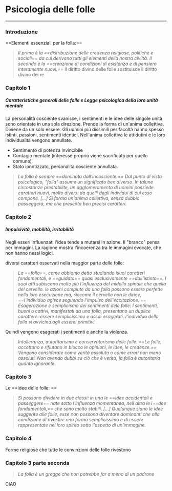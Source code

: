 # Psicologia delle folle
___
### Introduzione
==Elementi essenziali per la folla:==
> *Il primo è la ==distribuzione delle credenza religiose, politiche e sociali== da cui derivano tutti gli elementi della nostra civiltà. Il secondo è la ==creazione di condizioni di esistenza e di pensiero interamente nuovi.==* 
> Il diritto divino delle folle sostituisce il diritto divino dei re
### Capitolo 1
##### Caratteristiche generali delle folle e Legge psicologica della loro unità mentale 
La personalità cosciente svanisce, i sentimenti e le idee delle singole unità sono orientate in una sola direzione. Prende la forma di un'anima collettiva. Diviene da un solo essere. 
Gli uomini più dissimili per facoltà hanno spesso istinti, passioni, sentimenti identici. 
Nell'anima collettiva le attidutini e le loro individualità vengono annullate. 
- Sentimento di potenza invincibile
- Contagio mentale (interesse proprio viene sacrificato per quello comune)
- Stato ipnotizzato, personalità cosciente annullata. 
> *La folla è sempre ==dominata dall'incosciente.==
> Dal punto di vista psicologico, "folla" assume un significato ben diverso. In talune circostanze prestabilite, un agglomeramento di uomini possiede caratteri nuovi, molto diversi da quelli degli individui di cui esso compone. [...] Si forma un'anima collettiva, senza dubbio passeggera, ma che presenta ben precisi caratteri.*
### Capitolo 2
##### Impulsività, mobilità, irritabilità
Negli esseri influenzati l'idea tende a mutarsi in azione. Il "branco" pensa per immagini. La ragione mostra l'incoerenza tra le immagini evocate, che non hanno nessi logici. 

diversi caratteri osservati nella maggior parte delle folle:
> *La ==folla==, come abbiamo detto studiando isuoi caratteri fondamentali, è ==guidata== quasi esclusivamente ==dall'istinto==. I suoi atti subiscono molto più l'influenza del midollo spinale che quella del cervello. le azioni compiute da una folla possono essere perfette nella loro esecuzione ma, siccome il cervello non le dirige, ==l'individuo agisce seguendo l'impulso dell'eccitazione. ==
> Esagerazione e semplicismo dei sentimenti dele folle: I sentimenti, buoni o cattivi, manifestati da una folla, presentano un duplice carattere: essere semplicissimo e assai esagerati. l'individuo della folla si avvicina agli esserei primitivi.* 

Quindi vengono esagerati i sentimenti e anche la violenza. 
> *Intolleranza, autoritarismo e conservatorismo delle folle. ==Le folle, accettano e rifiutano in blocco le opinioni, le idee, le credenze.== Vengono considerate come verità assoluta o come errori non meno assoluti. Non avendo dubbi su ciò che è verità, la folla è autoritaria quanto ignorante.* 
### Capitolo 3
Le ==idee delle folle: ==
> *Si possono dividere in due classi: in una le ==idee accidentali e passeggere== nate sotto l'influenza momentanea, nell'altra le i==dee fondamentali,== che sono molto stabili. [...]
Qualunque siano le idee suggerite alle folle, esse non possono diventare dominanti che alla condizione di rivestire una forma semplicissima e di essere rappresentate nel loro spirito sotto l'aspetto di un'immagine.* 
### Capitolo 4
Forme religiose che tutte le convinzioni delle folle rivestono 
### Capitolo 3 parte seconda
> *La folla è un gregge che non potrebbe far a meno di un padrone*



CIAO

